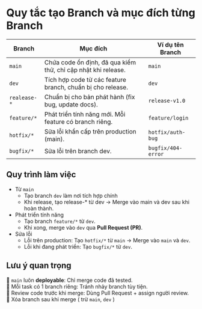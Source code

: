 # Quy tắc tạo Branch và mục đích từng Branch

| Branch | Mục đích | Ví dụ tên Branch |
|---------------|---------------|---------------|
| `main`  | Chứa code ổn định, đã qua kiểm thử, chỉ cập nhật khi release.  | `main`  |
| `dev`  | Tích hợp code từ các feature branch, chuẩn bị cho release.  | `dev`  |
| `realease-*`  | Chuẩn bị cho bản phát hành (fix bug, update docs).  | `release-v1.0`  |
| `feature/*`  | Phát triển tính năng mới. Mỗi feature có branch riêng.  | `feature/login`  |
| `hotfix/*`  | Sửa lỗi khẩn cấp trên production (main).  | `hotfix/auth-bug`  |
| `bugfix/*`  | Sửa lỗi trên branch dev. | `bugfix/404-error`  |

## Quy trình làm việc
- Từ `main`
  - Tạo branch `dev` làm nơi tích hợp chính
  - Khi release, tạo release-* từ dev → Merge vào main và dev sau khi hoàn thành.
- Phát triển tính năng
  - Tạo branch `feature/*` từ `dev`.
  - Khi xong, merge vào `dev` qua **Pull Request (PR)**.
- Sửa lỗi
  - Lỗi trên production: Tạo `hotfix/*` từ `main` → Merge vào `main` và `dev`.
  - Lỗi khi đang phát triển: Tạo `bugfix/*` từ `dev`.
## Lưu ý quan trọng
📌 `main` luôn **deployable**: Chỉ merge code đã tested.<br>
📌 Mỗi task có 1 branch riêng: Tránh nhảy branch tùy tiện.<br>
📌 Review code trước khi merge: Dùng Pull Request + assign người review.<br>
📌 Xóa branch sau khi merge ( trừ `main`, `dev` )
